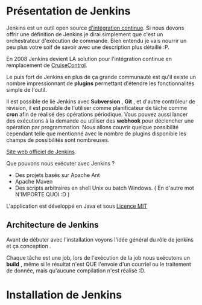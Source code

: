 # Présentation de Jenkins

Jenkins est un outil open source [d'intégration continue](https://fr.wikipedia.org/wiki/Int%C3%A9gration_continue). Si nous devons offrir une définition de Jenkins je dirai simplement que c'est un orchestrateur d'exécution de commande. Bien entendu je vais nourrir un peu plus votre soif de savoir avec une description plus détaillé :P.

En 2008 Jenkins devient LA solution pour l'intégration continue en remplacement de [CruiseControl](https://fr.wikipedia.org/wiki/CruiseControl). 

Le puis fort de Jenkins en plus de ça grande communauté est qu'il existe un nombre impressionnant de __plugins__ permettant d'étendre les fonctionnalités simple de l'outil.

Il est possible de lié Jenkins  avec __Subversion__ , __Git__ , et d'autre contrôleur de révision, il est possible de l'utiliser comme planificateur de tâche comme **cron** afin de réalisé des opérations périodique. Vous pouvez aussi lancer des exécutions à la demande ou utiliser des __webhook__ pour déclencher une opération par programmation. Nous allons couvrir quelque possibilité cependant telle que mentionné avec le nombre de plugins disponible les champs de possibilités sont nombreuses.

[Site web officiel de Jenkins](https://jenkins.io/). 

Que pouvons nous exécuter avec Jenkins ? 

* Des projets basés sur Apache Ant 
* Apache Maven 
* Des scripts arbitraires en shell Unix ou batch Windows. ( En d'autre mot N'IMPORTE QUOI :D ) 

L'application est développé en Java et sous [Licence MIT](https://fr.wikipedia.org/wiki/Licence_MIT)

## Architecture de Jenkins 

Avant de débuter avec l'installation voyons l'idée général du rôle de jenkins et ça conception . 

Chaque tâche est une job, lors de l'exécution de la job nous exécutons un **build** , même si le résultat n'est QUE l'envoie d'un courriel ou le traitement de donnée, mais qu'aucune compilation n'est réalisé :D.



# Installation de Jenkins 
